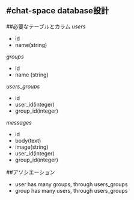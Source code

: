 #chat-space database設計
-------------------------
##必要なテーブルとカラム
*users*
- id
- name(string)

*groups*
- id
- name (string)

*users_groups*
- id
- user_id(integer)
- group_id(integer)

*messages*
- id
- body(text)
- image(string)
- user_id(integer)
- group_id(integer)

##アソシエーション
- user has many groups, through users_groups
- group has many users, through users_groups
